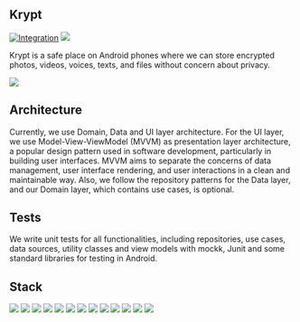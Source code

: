 ## Krypt

[![Integration](https://github.com/mehdiyari/krypt/actions/workflows/Integration.yml/badge.svg)](https://github.com/mehdiyari/krypt/actions/workflows/Integration.yml) ![](https://img.shields.io/badge/License-Apache%20-green?style=plastic) <br>

Krypt is a safe place on Android phones where we can store encrypted photos, videos, voices, texts,
and
files without concern about privacy.

![](../../assets/krypt.jpg)

## Architecture

Currently, we use Domain, Data and UI layer architecture. For the UI layer, we use
Model-View-ViewModel (MVVM) as presentation layer architecture, a popular design pattern used in
software development, particularly in building user interfaces. MVVM aims to separate the concerns
of data management, user interface rendering, and user interactions in a clean and maintainable way.
Also, we follow the repository patterns for the Data layer, and our Domain layer, which contains use
cases, is optional.

## Tests

We write unit tests for all functionalities, including repositories, use cases, data sources,
utility classes and view models with mockk, Junit and some standard libraries for testing in
Android.

## Stack

![](https://img.shields.io/badge/Kotlin-%20-blue) ![](https://img.shields.io/badge/Hilt-%20-green) ![](https://img.shields.io/badge/Compose-%20-blue) ![](https://img.shields.io/badge/Gradle-%20-yellowgreen) ![](https://img.shields.io/badge/MVVM-%20-blue) ![](https://img.shields.io/badge/NavComponent-%20-brightgreen) ![](https://img.shields.io/badge/ExoPlayer-%20-lightgrey) ![](https://img.shields.io/badge/Mockk-%20-lightblue) ![](https://img.shields.io/badge/Coroutines-%20-yellowgreen) ![](https://img.shields.io/badge/Moshi-%20-orange) ![](https://img.shields.io/badge/Room-%20-purple) ![](https://img.shields.io/badge/Espresso-%20-yellow) ![](https://img.shields.io/badge/Junit-%20-green)

